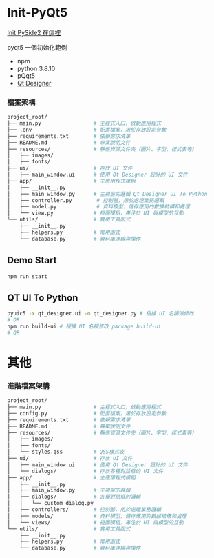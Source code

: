 # Init-PyQt5

[Init PySide2 在這裡](https://github.com/josh-machsync/Init-PySide2-PyQt5/tree/pyside2)

pyqt5 一個初始化範例

- npm
- python 3.8.10
- pQqt5
- [Qt Designer](https://build-system.fman.io/qt-designer-download)

### 檔案架構

``` bash
project_root/
├── main.py                 # 主程式入口，啟動應用程式
├── .env                    # 配置檔案，用於存放設定參數
├── requirements.txt        # 依賴需求清單
├── README.md               # 專案說明文件
├── resources/              # 靜態資源文件夾（圖片、字型、樣式表等）
│   ├── images/
│   ├── fonts/
├── ui/                     # 存放 UI 文件
│   ├── main_window.ui      # 使用 Qt Designer 設計的 UI 文件
├── app/                    # 主應用程式模組
│   ├── __init__.py
│   ├── main_window.py      # 主視窗的邏輯 Qt Designer UI To Python
│   ├── controller.py        # 控制器，用於處理業務邏輯
│   ├── model.py             # 資料模型，儲存應用的數據結構和處理
│   └── view.py             # 視圖模組，專注於 UI 與模型的互動
└── utils/                  # 實用工具函式
    ├── __init__.py
    ├── helpers.py          # 常用函式
    └── database.py         # 資料庫連線與操作
```

## Demo Start
``` bash
npm run start

```

## QT UI To Python
``` bash
pyuic5 -x qt_designer.ui -o qt_designer.py # 根據 UI 名稱做修改
# OR
npm run build-ui # 根據 UI 名稱修改 package build-ui
# OR

```





# 其他



### 進階檔案架構

``` bash
project_root/
├── main.py                 # 主程式入口，啟動應用程式
├── config.py               # 配置檔案，用於存放設定參數
├── requirements.txt        # 依賴需求清單
├── README.md               # 專案說明文件
├── resources/              # 靜態資源文件夾（圖片、字型、樣式表等）
│   ├── images/
│   ├── fonts/
│   └── styles.qss          # QSS樣式表
├── ui/                     # 存放 UI 文件
│   ├── main_window.ui      # 使用 Qt Designer 設計的 UI 文件
│   └── dialogs/            # 存放各種對話框的 UI 文件
├── app/                    # 主應用程式模組
│   ├── __init__.py
│   ├── main_window.py      # 主視窗的邏輯
│   ├── dialogs/            # 各種對話框的邏輯
│   │   └── custom_dialog.py
│   ├── controllers/        # 控制器，用於處理業務邏輯
│   ├── models/             # 資料模型，儲存應用的數據結構和處理
│   └── views/              # 視圖模組，專注於 UI 與模型的互動
└── utils/                  # 實用工具函式
    ├── __init__.py
    ├── helpers.py          # 常用函式
    └── database.py         # 資料庫連線與操作
```

